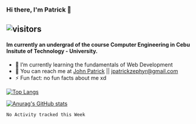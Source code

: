 ### Hi there, I'm Patrick 👋
![visitors](https://visitor-badge.glitch.me/badge?page_id=${beefysalad}.${beefysalad})
---
#### Im currently an undergrad of the course Computer Engineering in Cebu Insitute of Technology - University.


- 🌱 I’m currently learning the fundamentals of Web Development
- 💬 You can reach me at [John Patrick](https://www.facebook.com/Jpatrickzxc/) || jpatrickzephyr@gmail.com
- ⚡ Fun fact: no fun facts about me xd

<!-- <img height="180em" src="https://github-readme-stats.vercel.app/api?username=beefysalad&show_icons=true&hide_border=true&&count_private=true&include_all_commits=true" /> -->
[![Top Langs](https://github-readme-stats.vercel.app/api/top-langs/?username=thisisvillegas&theme=synthwave)](https://github.com/anuraghazra/github-readme-stats)


[![Anurag's GitHub stats](https://github-readme-stats.vercel.app/api?username=beefysalad&theme=merko&show_icons=true&count_private=true)](https://github.com/anuraghazra/github-readme-stats)


<!--START_SECTION:waka-->
```text
No Activity tracked this Week
```
<!--END_SECTION:waka-->
